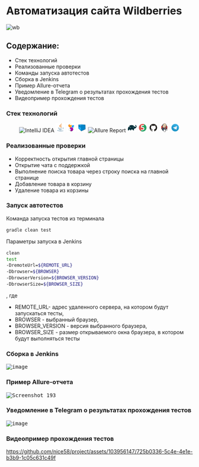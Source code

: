 # Автоматизация сайта Wildberries
![wb](https://github.com/nice58/project/assets/103956147/dde0288b-cfcb-4c76-bb9d-ef1d6d61558b)
## Содержание:
- Стек технологий
- Реализованные проверки
- Команды запуска автотестов
- Сборка в Jenkins
- Пример Allure-отчета
- Уведомление в Telegram о результатах прохождения тестов
- Видеопример прохождения тестов
### Стек технологий
<p align="center">
<img width="5%" title="IntelliJ IDEA" src="img/Intelij_IDEA.svg">
<img width="5%" title="Java" src="img/Java.svg">
<img width="5%" title="Selenide" src="img/Selenide.svg">
<img width="5%" title="Selenoid" src="img/Selenoid.svg">
<img width="5%" title="Allure Report" src="img/Allure_Report.svg">
<img width="5%" title="Gradle" src="img/Gradle.svg">
<img width="5%" title="JUnit5" src="img/JUnit5.svg">
<img width="5%" title="GitHub" src="img/GitHub.svg">
<img width="5%" title="Jenkins" src="img/Jenkins.svg">
<img width="5%" title="Telegram" src="img/Telegram.svg">
</p>

### Реализованные проверки
- Корректность открытия главной страницы
- Открытие чата с поддержкой
- Выполнение поиска товара через строку поиска на главной странице
- Добавление товара в корзину
- Удаление товара из корзины

### Запуск автотестов
Команда запуска тестов из терминала
```bash
gradle clean test
```
Параметры запуска в Jenkins
```bash
clean
test
-DremoteUrl=${REMOTE_URL}
-Dbrowser=${BROWSER}
-DbrowserVersion=${BROWSER_VERSION}
-DbrowserSize=${BROWSER_SIZE}
```
, где
- REMOTE_URL- адрес удаленного сервера, на котором будут запускаться тесты,
- BROWSER - выбранный браузер,
- BROWSER_VERSION - версия выбранного браузера,
- BROWSER_SIZE - размер открываемого окна браузера, в котором будут выполняться тесты

### Сборка в Jenkins
<kbd> ![image](https://github.com/nice58/project/assets/103956147/cea91215-d48b-476f-8a1a-ee780dca6db0)</kbd>

### Пример Allure-отчета
<kbd>![Screenshot_193](https://github.com/nice58/project/assets/103956147/4a2cc9d0-e9c5-4030-8ee5-6f36102ee604)</kbd>

### Уведомление в Telegram о результатах прохождения тестов
<kbd>![image](https://github.com/nice58/project/assets/103956147/70928dce-b714-474c-951e-3a9884c7ffea)</kbd>

### Видеопример прохождения тестов
https://github.com/nice58/project/assets/103956147/725b0336-5c4e-4e1e-b3b9-1c05c631c49f

















